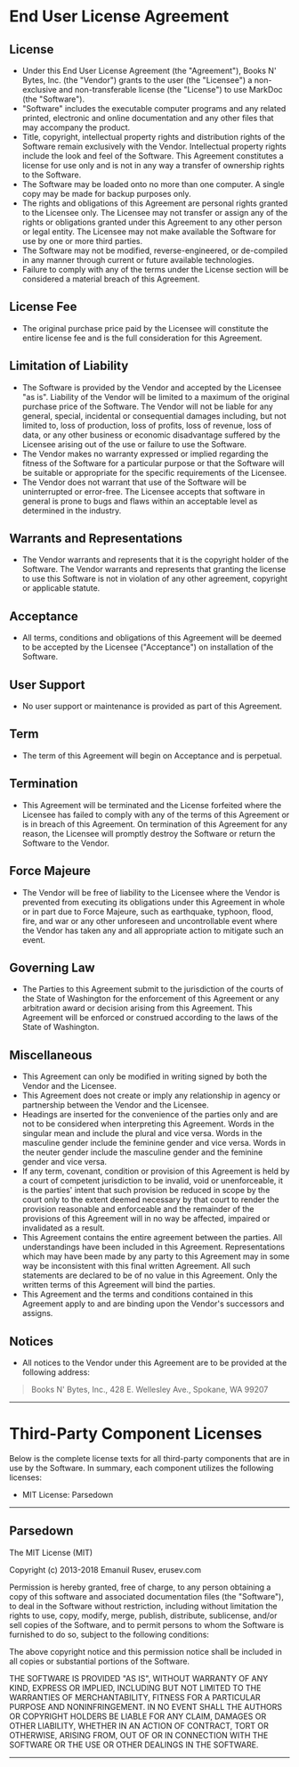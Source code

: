 # End User License Agreement

## License
 * Under this End User License Agreement (the "Agreement"), Books N' Bytes, Inc. (the "Vendor") grants to the user (the "Licensee") a non-exclusive and non-transferable license (the "License") to use MarkDoc (the "Software").
 * "Software" includes the executable computer programs and any related printed, electronic and online documentation and any other files that may accompany the product.
 * Title, copyright, intellectual property rights and distribution rights of the Software remain exclusively with the Vendor. Intellectual property rights include the look and feel of the Software. This Agreement constitutes a license for use only and is not in any way a transfer of ownership rights to the Software.
 * The Software may be loaded onto no more than one computer. A single copy may be made for backup purposes only.
 * The rights and obligations of this Agreement are personal rights granted to the Licensee only. The Licensee may not transfer or assign any of the rights or obligations granted under this Agreement to any other person or legal entity. The Licensee may not make available the Software for use by one or more third parties.
 * The Software may not be modified, reverse-engineered, or de-compiled in any manner through current or future available technologies.
 * Failure to comply with any of the terms under the License section will be considered a material breach of this Agreement.

## License Fee
 * The original purchase price paid by the Licensee will constitute the entire license fee and is the full consideration for this Agreement.

## Limitation of Liability
 * The Software is provided by the Vendor and accepted by the Licensee "as is". Liability of the Vendor will be limited to a maximum of the original purchase price of the Software. The Vendor will not be liable for any general, special, incidental or consequential damages including, but not limited to, loss of production, loss of profits, loss of revenue, loss of data, or any other business or economic disadvantage suffered by the Licensee arising out of the use or failure to use the Software.
 * The Vendor makes no warranty expressed or implied regarding the fitness of the Software for a particular purpose or that the Software will be suitable or appropriate for the specific requirements of the Licensee.
 * The Vendor does not warrant that use of the Software will be uninterrupted or error-free. The Licensee accepts that software in general is prone to bugs and flaws within an acceptable level as determined in the industry.

## Warrants and Representations
 * The Vendor warrants and represents that it is the copyright holder of the Software. The Vendor warrants and represents that granting the license to use this Software is not in violation of any other agreement, copyright or applicable statute.

## Acceptance
 * All terms, conditions and obligations of this Agreement will be deemed to be accepted by the Licensee ("Acceptance") on installation of the Software.

## User Support
 * No user support or maintenance is provided as part of this Agreement.

## Term
 * The term of this Agreement will begin on Acceptance and is perpetual.

## Termination
 * This Agreement will be terminated and the License forfeited where the Licensee has failed to comply with any of the terms of this Agreement or is in breach of this Agreement. On termination of this Agreement for any reason, the Licensee will promptly destroy the Software or return the Software to the Vendor.

## Force Majeure
 * The Vendor will be free of liability to the Licensee where the Vendor is prevented from executing its obligations under this Agreement in whole or in part due to Force Majeure, such as earthquake, typhoon, flood, fire, and war or any other unforeseen and uncontrollable event where the Vendor has taken any and all appropriate action to mitigate such an event.

## Governing Law
 * The Parties to this Agreement submit to the jurisdiction of the courts of the State of Washington for the enforcement of this Agreement or any arbitration award or decision arising from this Agreement. This Agreement will be enforced or construed according to the laws of the State of Washington.

## Miscellaneous
 * This Agreement can only be modified in writing signed by both the Vendor and the Licensee.
 * This Agreement does not create or imply any relationship in agency or partnership between the Vendor and the Licensee.
 * Headings are inserted for the convenience of the parties only and are not to be considered when interpreting this Agreement. Words in the singular mean and include the plural and vice versa. Words in the masculine gender include the feminine gender and vice versa. Words in the neuter gender include the masculine gender and the feminine gender and vice versa.
 * If any term, covenant, condition or provision of this Agreement is held by a court of competent jurisdiction to be invalid, void or unenforceable, it is the parties' intent that such provision be reduced in scope by the court only to the extent deemed necessary by that court to render the provision reasonable and enforceable and the remainder of the provisions of this Agreement will in no way be affected, impaired or invalidated as a result.
 * This Agreement contains the entire agreement between the parties. All understandings have been included in this Agreement. Representations which may have been made by any party to this Agreement may in some way be inconsistent with this final written Agreement. All such statements are declared to be of no value in this Agreement. Only the written terms of this Agreement will bind the parties.
 * This Agreement and the terms and conditions contained in this Agreement apply to and are binding upon the Vendor's successors and assigns.

## Notices
 * All notices to the Vendor under this Agreement are to be provided at the following address:

> Books N' Bytes, Inc.,
> 428 E. Wellesley Ave.,
> Spokane, WA 99207

---

# Third-Party Component Licenses

Below is the complete license texts for all third-party components that are in use by the Software. In summary, each component utilizes the following licenses:

 * MIT License: Parsedown

---

## Parsedown
The MIT License (MIT)

Copyright (c) 2013-2018 Emanuil Rusev, erusev.com

Permission is hereby granted, free of charge, to any person obtaining a copy of
this software and associated documentation files (the "Software"), to deal in
the Software without restriction, including without limitation the rights to
use, copy, modify, merge, publish, distribute, sublicense, and/or sell copies of
the Software, and to permit persons to whom the Software is furnished to do so,
subject to the following conditions:

The above copyright notice and this permission notice shall be included in all
copies or substantial portions of the Software.

THE SOFTWARE IS PROVIDED "AS IS", WITHOUT WARRANTY OF ANY KIND, EXPRESS OR
IMPLIED, INCLUDING BUT NOT LIMITED TO THE WARRANTIES OF MERCHANTABILITY, FITNESS
FOR A PARTICULAR PURPOSE AND NONINFRINGEMENT. IN NO EVENT SHALL THE AUTHORS OR
COPYRIGHT HOLDERS BE LIABLE FOR ANY CLAIM, DAMAGES OR OTHER LIABILITY, WHETHER
IN AN ACTION OF CONTRACT, TORT OR OTHERWISE, ARISING FROM, OUT OF OR IN
CONNECTION WITH THE SOFTWARE OR THE USE OR OTHER DEALINGS IN THE SOFTWARE.

---

